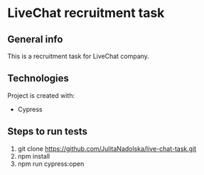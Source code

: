 # LiveChat recruitment task

## General info
This is a recruitment task for LiveChat company.

## Technologies
Project is created with:
* Cypress

## Steps to run tests
1. git clone https://github.com/JulitaNadolska/live-chat-task.git
2. npm install 
3. npm run cypress:open
